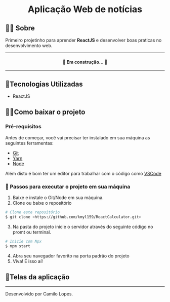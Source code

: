
<h1 align="center"> Aplicação Web de notícias </h1>

## 🐱‍👤 Sobre

Primeiro projetinho para aprender **ReactJS** e desenvolver boas praticas no desenvolvimento web.

---
<h4 align="center"> 
	🚧   Em construção...  🚧
</h4>

---

## 👾Tecnologias Utilizadas

- ReactJS

## 🐱‍🐉Como baixar o projeto

### Pré-requisitos

Antes de começar, você vai precisar ter instalado em sua máquina as seguintes ferramentas:

- [Git](https://git-scm.com)
- [Yarn](https://yarnpkg.com/getting-started/install)
- [Node](https://nodejs.org/en/download/)

Além disto é bom ter um editor para trabalhar com o código como [VSCode](https://code.visualstudio.com/)

### 🎲 Passos para executar o projeto em sua máquina

1. Baixe e instale o Git/Node em sua máquina.
2. Clone ou baixe o repositório

```bash
# Clone este repositório
$ git clone <https://github.com/kmyl159/ReactCalculator.git>
```

3. Na pasta do projeto inicie o servidor através do seguinte código no promt ou terminal.

```bash
# Inicie com Npx
$ npm start

```

4. Abra seu navegador favorito na porta padrão do projeto
5. Viva! É isso aí!

## 🤳Telas da aplicação



---
Desenvolvido por Camilo Lopes.